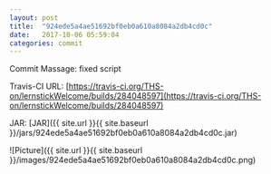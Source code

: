 ```yaml
---
layout: post
title:  "924ede5a4ae51692bf0eb0a610a8084a2db4cd0c"
date:   2017-10-06 05:59:04
categories: commit
---
```


Commit Massage: fixed script  

Travis-CI URL: [https://travis-ci.org/THS-on/lernstickWelcome/builds/284048597](https://travis-ci.org/THS-on/lernstickWelcome/builds/284048597)

JAR: [JAR]({{ site.url }}{{ site.baseurl }}/jars/924ede5a4ae51692bf0eb0a610a8084a2db4cd0c.jar)

![Picture]({{ site.url }}{{ site.baseurl }}/images/924ede5a4ae51692bf0eb0a610a8084a2db4cd0c.png)

